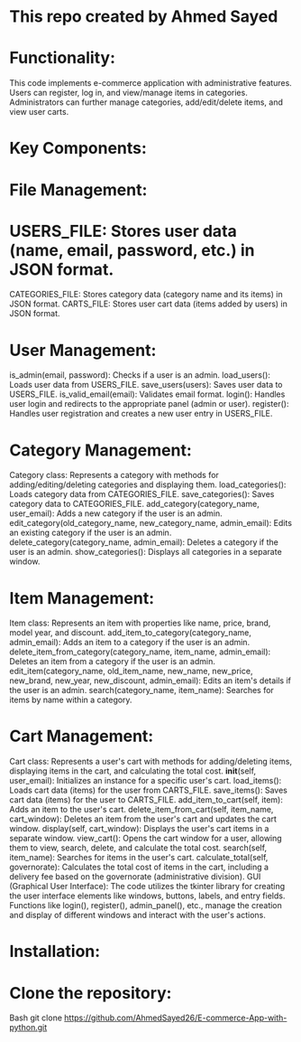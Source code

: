 # This repo created by Ahmed Sayed
# Functionality:
This code implements e-commerce application with administrative features. Users can register, log in, and view/manage items in categories. Administrators can further manage categories, add/edit/delete items, and view user carts.

# Key Components:
# File Management:
# USERS_FILE: Stores user data (name, email, password, etc.) in JSON format.
CATEGORIES_FILE: Stores category data (category name and its items) in JSON format.
CARTS_FILE: Stores user cart data (items added by users) in JSON format.
# User Management:
is_admin(email, password): Checks if a user is an admin.
load_users(): Loads user data from USERS_FILE.
save_users(users): Saves user data to USERS_FILE.
is_valid_email(email): Validates email format.
login(): Handles user login and redirects to the appropriate panel (admin or user).
register(): Handles user registration and creates a new user entry in USERS_FILE.
# Category Management:
Category class: Represents a category with methods for adding/editing/deleting categories and displaying them.
load_categories(): Loads category data from CATEGORIES_FILE.
save_categories(): Saves category data to CATEGORIES_FILE.
add_category(category_name, user_email): Adds a new category if the user is an admin.
edit_category(old_category_name, new_category_name, admin_email): Edits an existing category if the user is an admin.
delete_category(category_name, admin_email): Deletes a category if the user is an admin.
show_categories(): Displays all categories in a separate window.
# Item Management:
Item class: Represents an item with properties like name, price, brand, model year, and discount.
add_item_to_category(category_name, admin_email): Adds an item to a category if the user is an admin.
delete_item_from_category(category_name, item_name, admin_email): Deletes an item from a category if the user is an admin.
edit_item(category_name, old_item_name, new_name, new_price, new_brand, new_year, new_discount, admin_email): Edits an item's details if the user is an admin.
search(category_name, item_name): Searches for items by name within a category.
# Cart Management:
Cart class: Represents a user's cart with methods for adding/deleting items, displaying items in the cart, and calculating the total cost.
__init__(self, user_email): Initializes an instance for a specific user's cart.
load_items(): Loads cart data (items) for the user from CARTS_FILE.
save_items(): Saves cart data (items) for the user to CARTS_FILE.
add_item_to_cart(self, item): Adds an item to the user's cart.
delete_item_from_cart(self, item_name, cart_window): Deletes an item from the user's cart and updates the cart window.
display(self, cart_window): Displays the user's cart items in a separate window.
view_cart(): Opens the cart window for a user, allowing them to view, search, delete, and calculate the total cost.
search(self, item_name): Searches for items in the user's cart.
calculate_total(self, governorate): Calculates the total cost of items in the cart, including a delivery fee based on the governorate (administrative division).
GUI (Graphical User Interface):
The code utilizes the tkinter library for creating the user interface elements like windows, buttons, labels, and entry fields.
Functions like login(), register(), admin_panel(), etc., manage the creation and display of different windows and interact with the user's actions.
# Installation:
# Clone the repository:
Bash
git clone https://github.com/AhmedSayed26/E-commerce-App-with-python.git
